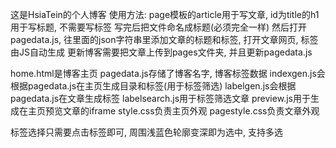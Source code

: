 这是HsiaTein的个人博客
使用方法:
page模板的article用于写文章, id为title的h1用于写标题, 不需要写标签
写完后把文件命名成标题(必须完全一样)
然后打开pagedata.js, 往里面的json字符串里添加文章的标题和标签, 打开文章网页, 标签由JS自动生成
更新博客需要把文章上传到pages文件夹, 并且更新pagedata.js

home.html是博客主页
pagedata.js存储了博客名字, 博客标签数据
indexgen.js会根据pagedata.js在主页生成目录和标签(用于标签筛选)
labelgen.js会根据pagedata.js在文章生成标签
labelsearch.js用于标签筛选文章
preview.js用于生成在主页预览文章的iframe
style.css负责主页外观
pagestyle.css负责文章外观

标签选择只需要点击标签即可, 周围浅蓝色轮廓变深即为选中, 支持多选

